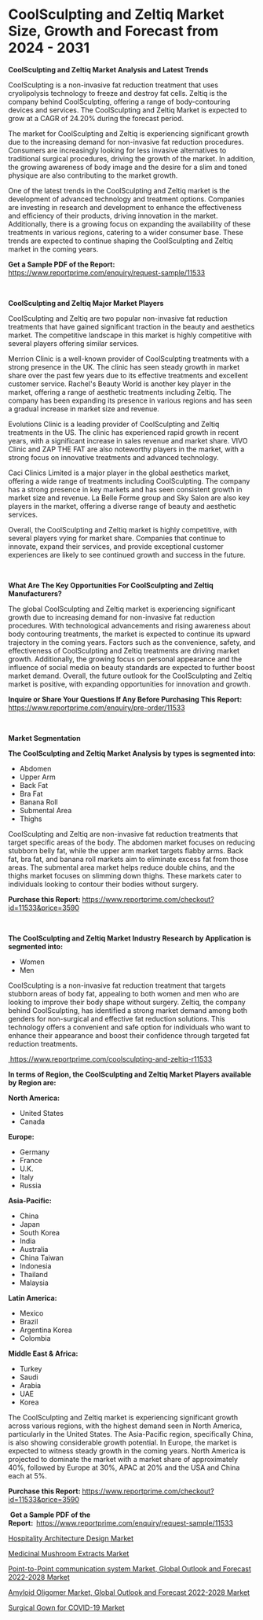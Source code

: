 <p><h1>CoolSculpting and Zeltiq Market Size, Growth and Forecast from 2024 - 2031</h1></p><p><strong>CoolSculpting and Zeltiq Market Analysis and Latest Trends</strong></p>
<p><p>CoolSculpting is a non-invasive fat reduction treatment that uses cryolipolysis technology to freeze and destroy fat cells. Zeltiq is the company behind CoolSculpting, offering a range of body-contouring devices and services. The CoolSculpting and Zeltiq Market is expected to grow at a CAGR of 24.20% during the forecast period.</p><p>The market for CoolSculpting and Zeltiq is experiencing significant growth due to the increasing demand for non-invasive fat reduction procedures. Consumers are increasingly looking for less invasive alternatives to traditional surgical procedures, driving the growth of the market. In addition, the growing awareness of body image and the desire for a slim and toned physique are also contributing to the market growth.</p><p>One of the latest trends in the CoolSculpting and Zeltiq market is the development of advanced technology and treatment options. Companies are investing in research and development to enhance the effectiveness and efficiency of their products, driving innovation in the market. Additionally, there is a growing focus on expanding the availability of these treatments in various regions, catering to a wider consumer base. These trends are expected to continue shaping the CoolSculpting and Zeltiq market in the coming years.</p></p>
<p><strong>Get a Sample PDF of the Report:&nbsp;</strong> <a href="https://www.reportprime.com/enquiry/request-sample/11533">https://www.reportprime.com/enquiry/request-sample/11533</a></p>
<p>&nbsp;</p>
<p><strong>CoolSculpting and Zeltiq Major Market Players</strong></p>
<p><p>CoolSculpting and Zeltiq are two popular non-invasive fat reduction treatments that have gained significant traction in the beauty and aesthetics market. The competitive landscape in this market is highly competitive with several players offering similar services. </p><p>Merrion Clinic is a well-known provider of CoolSculpting treatments with a strong presence in the UK. The clinic has seen steady growth in market share over the past few years due to its effective treatments and excellent customer service. Rachel's Beauty World is another key player in the market, offering a range of aesthetic treatments including Zeltiq. The company has been expanding its presence in various regions and has seen a gradual increase in market size and revenue.</p><p>Evolutions Clinic is a leading provider of CoolSculpting and Zeltiq treatments in the US. The clinic has experienced rapid growth in recent years, with a significant increase in sales revenue and market share. VIVO Clinic and ZAP THE FAT are also noteworthy players in the market, with a strong focus on innovative treatments and advanced technology.</p><p>Caci Clinics Limited is a major player in the global aesthetics market, offering a wide range of treatments including CoolSculpting. The company has a strong presence in key markets and has seen consistent growth in market size and revenue. La Belle Forme group and Sky Salon are also key players in the market, offering a diverse range of beauty and aesthetic services.</p><p>Overall, the CoolSculpting and Zeltiq market is highly competitive, with several players vying for market share. Companies that continue to innovate, expand their services, and provide exceptional customer experiences are likely to see continued growth and success in the future.</p></p>
<p>&nbsp;</p>
<p><strong>What Are The Key Opportunities For CoolSculpting and Zeltiq Manufacturers?</strong></p>
<p><p>The global CoolSculpting and Zeltiq market is experiencing significant growth due to increasing demand for non-invasive fat reduction procedures. With technological advancements and rising awareness about body contouring treatments, the market is expected to continue its upward trajectory in the coming years. Factors such as the convenience, safety, and effectiveness of CoolSculpting and Zeltiq treatments are driving market growth. Additionally, the growing focus on personal appearance and the influence of social media on beauty standards are expected to further boost market demand. Overall, the future outlook for the CoolSculpting and Zeltiq market is positive, with expanding opportunities for innovation and growth.</p></p>
<p><strong>Inquire or Share Your Questions If Any Before Purchasing This Report:</strong> <a href="https://www.reportprime.com/enquiry/pre-order/11533">https://www.reportprime.com/enquiry/pre-order/11533</a></p>
<p>&nbsp;</p>
<p><strong>Market Segmentation</strong></p>
<p><strong>The CoolSculpting and Zeltiq Market Analysis by types is segmented into:</strong></p>
<p><ul><li>Abdomen</li><li>Upper Arm</li><li>Back Fat</li><li>Bra Fat</li><li>Banana Roll</li><li>Submental Area</li><li>Thighs</li></ul></p>
<p><p>CoolSculpting and Zeltiq are non-invasive fat reduction treatments that target specific areas of the body. The abdomen market focuses on reducing stubborn belly fat, while the upper arm market targets flabby arms. Back fat, bra fat, and banana roll markets aim to eliminate excess fat from those areas. The submental area market helps reduce double chins, and the thighs market focuses on slimming down thighs. These markets cater to individuals looking to contour their bodies without surgery.</p></p>
<p><strong>Purchase this Report:&nbsp;</strong><a href="https://www.reportprime.com/checkout?id=11533&price=3590">https://www.reportprime.com/checkout?id=11533&price=3590</a></p>
<p>&nbsp;</p>
<p><strong>The CoolSculpting and Zeltiq Market Industry Research by Application is segmented into:</strong></p>
<p><ul><li>Women</li><li>Men</li></ul></p>
<p><p>CoolSculpting is a non-invasive fat reduction treatment that targets stubborn areas of body fat, appealing to both women and men who are looking to improve their body shape without surgery. Zeltiq, the company behind CoolSculpting, has identified a strong market demand among both genders for non-surgical and effective fat reduction solutions. This technology offers a convenient and safe option for individuals who want to enhance their appearance and boost their confidence through targeted fat reduction treatments.</p></p>
<p><a href="https://www.reportprime.com/coolsculpting-and-zeltiq-r11533">&nbsp;https://www.reportprime.com/coolsculpting-and-zeltiq-r11533</a></p>
<p><strong>In terms of Region, the CoolSculpting and Zeltiq Market Players available by Region are:</strong></p>
<p>
    <p> <strong> North America: </strong>
        <ul>
            <li>United States</li>
            <li>Canada</li>
        </ul>
        </p> 
    <p> <strong> Europe: </strong>
        <ul>
            <li>Germany</li>
            <li>France</li>
            <li>U.K.</li>
            <li>Italy</li>
            <li>Russia</li>
        </ul>
        </p> 
    <p> <strong> Asia-Pacific: </strong>
        <ul>
            <li>China</li>
            <li>Japan</li>
            <li>South Korea</li>
            <li>India</li>
            <li>Australia</li>
            <li>China Taiwan</li>
            <li>Indonesia</li>
            <li>Thailand</li>
            <li>Malaysia</li>
        </ul>
        </p> 
    <p> <strong> Latin America: </strong>
        <ul>
            <li>Mexico</li>
            <li>Brazil</li>
            <li>Argentina Korea</li>
            <li>Colombia</li>
        </ul>
        </p> 
    <p> <strong> Middle East & Africa: </strong>
        <ul>
            <li>Turkey</li>
            <li>Saudi</li>
            <li>Arabia</li>
            <li>UAE</li>
            <li>Korea</li>
        </ul>
    </p>
    </p>
<p><p>The CoolSculpting and Zeltiq market is experiencing significant growth across various regions, with the highest demand seen in North America, particularly in the United States. The Asia-Pacific region, specifically China, is also showing considerable growth potential. In Europe, the market is expected to witness steady growth in the coming years. North America is projected to dominate the market with a market share of approximately 40%, followed by Europe at 30%, APAC at 20% and the USA and China each at 5%.</p></p>
<p><strong>Purchase this Report: </strong><a href="https://www.reportprime.com/checkout?id=11533&price=3590">https://www.reportprime.com/checkout?id=11533&price=3590</a></p>
<p>&nbsp;<strong>Get a Sample PDF of the Report:&nbsp;&nbsp;</strong><a href="https://www.reportprime.com/enquiry/request-sample/11533">https://www.reportprime.com/enquiry/request-sample/11533</a></p>
<p><strong></strong></p>
<p><p><a href="https://medium.com/@tyhd5df/hospitality-architecture-design-market-essentials-key-market-players-demand-drivers-and-roi-f04ac6166f2d">Hospitality Architecture Design Market</a></p><p><a href="https://github.com/hrhzhypq19/Market-Research-Report-List-1/blob/main/medicinal-mushroom-extracts-market.md">Medicinal Mushroom Extracts Market</a></p><p><a href="https://issuu.com/reportprime-2/docs/point-to-point-communication-system_8be8408ec07a78">Point-to-Point communication system Market, Global Outlook and Forecast 2022-2028 Market</a></p><p><a href="https://issuu.com/reportprime-2/docs/amyloid-oligomer-market-global-outl_e875b5b555806e">Amyloid Oligomer Market, Global Outlook and Forecast 2022-2028 Market</a></p><p><a href="https://medium.com/@sofie-mulder/surgical-gown-for-covid-19-market-market-segmentation-geographical-regions-and-market-forcast-9442e1180b1b">Surgical Gown for COVID-19 Market</a></p></p>